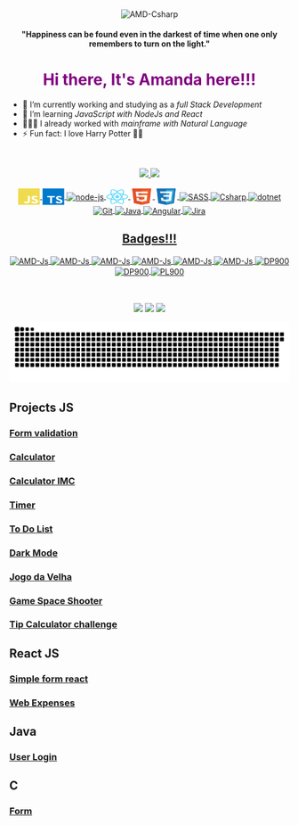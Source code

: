 
<div align="center" ><img align="center" alt="AMD-Csharp" height="200" width="500" 
    src="https://www.peta2.com/wp-content/uploads/2015/03/Dumbledore.gif"                   
 <-- src="https://i0.wp.com/static.tumblr.com/ec87913ea33f3cdce9de55e78db35a52/1qza08l/5hRohb0up/tumblr_static_filename_640_v2.gif?resize=500%2C200&ssl=1" >
   </div>
   <h4 align="center">"Happiness can be found even in the darkest of time when one only remembers to turn on the light."</h4>
    

<div align="center" > <h1> <font color="purple">  Hi there, It's Amanda here!!! </font>  </h1></div> 


- 🔭 I’m currently working and studying as a _full Stack Development_
- 🌱 I’m learning _JavaScript with NodeJs and React_  
- 👩🏻‍💻 I already worked with _mainframe with Natural Language_
- ⚡ Fun fact: I love Harry Potter 🧙‍♂️
<br><br><br>




 <div align="center">
  <a href="https://github.com/amd-lima">
  <img height="180em" src="https://github-readme-stats.vercel.app/api?username=amd-lima&show_icons=true&theme=jolly&include_all_commits=true&count_private=true"/>
  <img height="180em" src="https://github-readme-stats.vercel.app/api/top-langs/?username=amd-lima&layout=compact&langs_count=7&theme=jolly"/>
</div> 

<div style="display: inline_block" align="center"><br>

 
 <img align="center" alt="AMD-Js" height="30" width="40" src="https://raw.githubusercontent.com/devicons/devicon/master/icons/javascript/javascript-plain.svg">
 <img align="center" alt="AMD-Ts" height="30" width="40" src="https://raw.githubusercontent.com/devicons/devicon/master/icons/typescript/typescript-plain.svg">
 <img align="center" alt="node-js" height="30" width="40" src="https://cdn.jsdelivr.net/gh/devicons/devicon/icons/nodejs/nodejs-original.svg">
 <img align="center" alt="AMD-React" height="30" width="40" src="https://raw.githubusercontent.com/devicons/devicon/master/icons/react/react-original.svg">
 <img align="center" alt="AMD-HTML" height="30" width="40" src="https://raw.githubusercontent.com/devicons/devicon/master/icons/html5/html5-original.svg">
 <img align="center" alt="AMD-CSS" height="30" width="40" src="https://raw.githubusercontent.com/devicons/devicon/master/icons/css3/css3-original.svg">
 <img align="center" alt="SASS" height="31" width="41" src="https://cdn.jsdelivr.net/gh/devicons/devicon/icons/sass/sass-original.svg">
 <img align="center" alt="Csharp" height="31" width="41" src="https://cdn.jsdelivr.net/gh/devicons/devicon/icons/csharp/csharp-original.svg">
 <img align="center" alt="dotnet" height="31" width="41" src="https://cdn.jsdelivr.net/gh/devicons/devicon/icons/dotnetcore/dotnetcore-original.svg">
 <img align="center" alt="Git" height="50" width="60" src="https://cdn.jsdelivr.net/gh/devicons/devicon/icons/git/git-original-wordmark.svg" />
 <img align="center" alt="Java" height="40" width="50" src="https://cdn.jsdelivr.net/gh/devicons/devicon/icons/java/java-original.svg" />
 <img align="center" alt="Angular" height="40" width="50" src="https://cdn.jsdelivr.net/gh/devicons/devicon/icons/angularjs/angularjs-original.svg" />
 <img align="center" alt="Jira" height="40" width="50" src="https://cdn.jsdelivr.net/gh/devicons/devicon/icons/jira/jira-plain-wordmark.svg" />
</div>
<div align="center" > <h2>  Badges!!! </h2></div>
 <div align="center" >
    <a href="https://www.credly.com/badges/08aeeca0-d31c-4255-86df-43e1e1e3416f/public_url" target="_blank">
        <img align="center" alt="AMD-Js" height="90" width="90" src="https://images.credly.com/size/220x220/images/13ba6d71-e938-4fc0-a341-b0c7df45c095/Basic_Principles_of_Design.png">
   </a>
    <a href="https://www.credly.com/badges/5c649f19-8e9b-4e1f-a23b-d4f4073ad5fe?source=linked_in_profile" target="_blank">
        <img align="center" alt="AMD-Js" height="90" width="90" src="https://images.credly.com/size/680x680/images/b0607951-b6f7-47d0-af16-7112971ab2ef/Cloud_Core_-_Developer_Skills_Network_-_v3.png">
   </a>
    <a href="https://www.credly.com/badges/4800a7b0-b901-4da9-867d-f1bc5974a7e8?source=linked_in_profile" target="_blank">
        <img align="center" alt="AMD-Js" height="90" width="90" src="https://images.credly.com/size/680x680/images/bc08972c-3c7d-4b99-82a0-c94bcca36674/Badges_v8-07_Practitioner.png">
   </a>
     <a href="https://www.credly.com/badges/bba9accf-1f71-4ab9-b8e0-dd97340651ad/public_url" target="_blank">
        <img align="center" alt="AMD-Js" height="90" width="90" src="https://images.credly.com/size/680x680/images/4e3d6f9f-55d7-4ea7-b0e6-f4d4ff543e22/image.png">
   </a>
    <a href="https://www.credly.com/badges/410e66cd-5adb-4efe-af77-2c52aa11eaf0?source=linked_in_profile" target="_blank">
        <img align="center" alt="AMD-Js" height="90" width="90" src="https://images.credly.com/size/680x680/images/a972f054-be07-4845-85c7-95c8d11852f5/IBM-Agile-Explorer.png">
   </a>
    <a href="https://www.credly.com/badges/d4840523-3c96-4efa-915f-45610c27bbb9" target="_blank">
        <img align="center" alt="AMD-Js" height="90" width="90" src="https://images.credly.com/size/680x680/images/9b150a97-28c5-44b1-9f69-7f610b3e0284/IBM_Automation_Compass.png">
   </a>
     <a href="https://www.credly.com/badges/6956fb34-3d7f-414c-ac55-4a3bb96b1d36/public_url" target="_blank">
        <img align="center" alt="DP900" height="90" width="90" src="https://images.credly.com/size/220x220/images/70eb1e3f-d4de-4377-a062-b20fb29594ea/azure-data-fundamentals-600x600.png">
   </a>  
     <a href="https://www.credly.com/badges/6956fb34-3d7f-414c-ac55-4a3bb96b1d36/public_url" target="_blank">
        <img align="center" alt="DP900" height="90" width="90" src="https://images.credly.com/size/220x220/images/be8fcaeb-c769-4858-b567-ffaaa73ce8cf/image.png">
   </a> 
     <a href="https://www.credly.com/badges/f6739819-5bc6-4310-931e-f8eb47de3f73/public_url" target="_blank">
        <img align="center" alt="PL900" height="90" width="90" src="https://images.credly.com/size/220x220/images/2a6251f2-737b-4bf6-9190-d77570cc76fc/CERT-Fundamentals-Power-Platform.png">
    </a>
 </div>
 <br><br>
    
  
 
<div align="center" > 
 
  <a href="https://www.instagram.com/amandaliluiz/" target="_blank"><img src="https://img.shields.io/badge/-Instagram-%23E4405F?style=for-the-badge&logo=instagram&logoColor=white" target="_blank"></a> 
  <a href = "mailto:delimaluiz.amanda@gmail.com"><img src="https://img.shields.io/badge/-Gmail-%23333?style=for-the-badge&logo=gmail&logoColor=white" target="_blank"></a>
  <a href="https://www.linkedin.com/in/amandarll/" target="_blank"><img src="https://img.shields.io/badge/-LinkedIn-%230077B5?style=for-the-badge&logo=linkedin&logoColor=white" target="_blank"></a> 
 
 
   
</div>
    
  
![Snake animation](https://github.com/amd-lima/amd-lima/blob/output/github-contribution-grid-snake.svg)
  
## Projects JS
<div>

### <a href="https://github.com/amd-lima/AulasJS/tree/main/POO/FormularioDeCadastro" target="_blank"> Form validation </a> </br>

<!-- <img alt="img-form" height="200" width="100" src="https://github.com/AmandaLimaLuiz/AulasJS/blob/main/POO/FormularioDeCadastro/img/tela1.png"> -->

### <a href="https://github.com/amd-lima/AulasJS/tree/main/fun%C3%A7oesAvan%C3%A7ado/Calculator" target="_blank"> Calculator </a> </br>
<!-- ![image](https://user-images.githubusercontent.com/77978576/166808154-d6f40086-8db0-448a-ab3c-54546e3719a9.png) -->

### <a href="https://github.com/amd-lima/AulasJS/tree/main/html%2Bjs/ImcTableMadeByMe" target="_blank"> Calculator IMC </a> </br>
<!-- ![image](https://user-images.githubusercontent.com/77978576/166808487-fcddcf79-1cc0-4a70-bb34-69f787a85902.png) -->

### <a href="https://github.com/amd-lima/AulasJS/tree/main/programmingLogic/ExerciceTimer" target="_blank"> Timer </a> </br>
<!-- ![image](https://user-images.githubusercontent.com/77978576/166808398-47038c66-2e65-4184-b309-f80a5550a74f.png)-->


### <a href="https://github.com/amd-lima/AulasJS/tree/main/programmingLogic/ToDoList" target="_blank"> To Do List </a> </br>
<!-- ![image](https://user-images.githubusercontent.com/77978576/166808586-64126a92-d9f4-45f7-b661-681ddcf3d822.png) -->

### <a href="https://github.com/amd-lima/AulasJS/tree/main/html%2Bjs/projeto%20dark-mode%20DIO" target="_blank"> Dark Mode </a> </br>
<!-- <div>
    <img alt="img-form" height="100" width="150" src="https://user-images.githubusercontent.com/77978576/166808953-0c04ff55-3a3a-4e78-87f7-27c693728518.png">
    <img alt="img-form" height="100" width="150" src="https://user-images.githubusercontent.com/77978576/166808992-d93d2d94-8fcf-4872-9e07-ba33c8c4133c.png">
</div> -->

### <a href="https://github.com/amd-lima/AulasJS/tree/main/projetos%20DIO/jogo%20da%20velha" target="_blank"> Jogo da Velha </a> </br>
<!-- ![image](https://user-images.githubusercontent.com/77978576/166809541-5ca3dbe3-9103-4399-9b9d-957c2b23069c.png) -->

### <a href="https://github.com/amd-lima/AulasJS/tree/main/projetos%20DIO/space%20shooter" target="_blank"> Game Space Shooter </a> </br>
<!-- ![image](https://user-images.githubusercontent.com/77978576/166809600-b3ea92c1-6844-44bc-96c7-5667fd317f25.png)-->

### <a href="https://github.com/amd-lima/TipCalculator" target="_blank"> Tip Calculator challenge </a> </br>
<!-- <img align="center" alt="img-calculator" height="200" width="400" src="https://github.com/AmandaLimaLuiz/TipCalculator/blob/main/img/tela2.png">
</div> -->

## React JS
### <a href="https://github.com/amd-lima/Simple-form-react" target="_blank"> Simple form react </a> </br>
<!-- <img align="center" alt="screen1" height="200" width="500" src="https://github.com/AmandaLimaLuiz/Simple-form-react/blob/main/img/S_1.png"> -->

### <a href="https://github.com/amd-lima/Web-App-Expenses" target="_blank"> Web Expenses </a> </br>
<!-- <img align="center" alt="tela" height="250" width="300" src="https://github.com/AmandaLimaLuiz/Web-App-Expenses/blob/main/img/tela1.png"> -->

## Java
### <a href="https://github.com/amd-lima/loginEmJava" target="_blank"> User Login </a> </br>
<!-- ![image](https://user-images.githubusercontent.com/77978576/166811521-3531409a-dd46-4387-8956-541ecf1437c1.png) -->

## C
### <a href="https://github.com/amd-lima/loginEmJava" target="_blank"> Form </a> </br>
<!-- ![image](https://user-images.githubusercontent.com/77978576/166811857-9ad5ece2-38ff-437d-96b6-d13adc66b4cd.png) -->

<!-- ![image](https://user-images.githubusercontent.com/77978576/166811786-7a201f02-96fe-4198-974a-691f3904b5e6.png) -->

